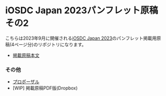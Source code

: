 # iOSDC Japan 2023パンフレット原稿 その2

こちらは2023年9月に開催される[iOSDC Japan 2023](https://fortee.jp/iosdc-japan-2023)のパンフレット掲載用原稿(4ページ分)のリポジトリになります。

- [掲載原稿本文](https://github.com/fumiyasac/iosdc2023_pamphlet_manuscript_vol2/blob/main/manuscript.md)

### その他

- [プロポーザル](https://fortee.jp/iosdc-japan-2023/proposal/527be76c-336d-448f-9db4-6c2879949c4f)
- [WIP] 掲載原稿PDF版(Dropbox)
